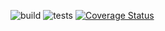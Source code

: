 ![build](https://github.com/madiskar/node-grpc-chain/workflows/build/badge.svg) ![tests](https://github.com/madiskar/node-grpc-chain/workflows/tests/badge.svg) [![Coverage Status](https://coveralls.io/repos/github/madiskar/node-grpc-chain/badge.svg?branch=master)](https://coveralls.io/github/madiskar/node-grpc-chain?branch=master)
